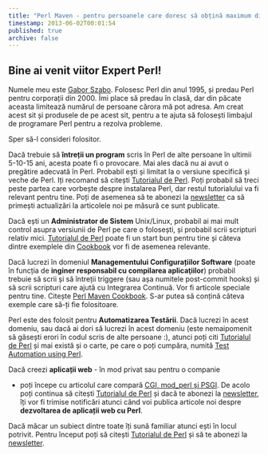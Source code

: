 ```yaml
---
title: "Perl Maven - pentru persoanele care doresc să obțină maximum din programarea în Perl"
timestamp: 2013-06-02T00:01:54
published: true
archive: false
---
```


## Bine ai venit viitor Expert Perl!

Numele meu este [Gabor Szabo](/about). Folosesc Perl din
anul 1995, și predau Perl pentru corporații din 2000. Îmi place să
predau în clasă, dar din păcate aceasta limitează numărul de persoane
cărora mă pot adresa. Am creat acest sit și produsele de pe acest sit,
pentru a te ajuta să folosești limbajul de programare Perl pentru a
rezolva probleme.

Sper să-l consideri folositor.

Dacă trebuie să **întreții un program** scris în Perl de alte
persoane în ultimii 5-10-15 ani, acesta poate fi o provocare. Mai ales
dacă nu ai avut o pregătire adecvată în Perl. Probabil ești și limitat
la o versiune specifică și veche de Perl. Iți recomand să
citești [Tutorialul de Perl](/perl-tutorial).  Poți
probabil să treci peste partea care vorbește despre instalarea Perl,
dar restul tutorialului va fi relevant pentru tine.  Poți de asemenea
să te abonezi la [newsletter](/perl-maven-newsletter) ca să
primești actualizări la articolele noi pe măsură ce sunt publicate.

Dacă ești un **Administrator de Sistem** Unix/Linux, probabil ai
mai mult control asupra versiunii de Perl pe care o folosești, și
probabil scrii scripturi relativ
mici. [Tutorialul de Perl](/perl-tutorial) poate fi un
start bun pentru tine și câteva dintre exemplele
din [Cookbook](/perl-maven-cookbook) vor fi de asemenea
relevante.

Dacă lucrezi în domeniul **Managementului Configurațiilor
Software** (poate în funcția de **inginer responsabil cu compilarea
aplicaţiilor**) probabil trebuie să scrii și să întreții triggere
(sau așa numitele post-commit hooks) și să scrii scripturi care ajută
cu Integrarea Continuă. Vor fi articole speciale pentru
tine. Citește [Perl Maven Cookbook](/perl-maven-cookbook). S-ar putea să conțină câteva exemple care să-ți fie
folositoare.

Perl este des folosit pentru **Automatizarea Testării**. Dacă
lucrezi în acest domeniu, sau dacă ai dori să lucrezi în acest domeniu
(este nemaipomenit să găsești erori în codul scris de alte persoane
:), atunci poți citi [Tutorialul de Perl](/perl-tutorial)
și mai există și o carte, pe care o poți cumpăra,
numită [Test Automation using Perl](/test-automation-using-perl-e-book).

Dacă creezi **aplicații web** - în mod privat sau pentru o companie
- poți începe cu articolul care
compară [CGI, mod_perl și PSGI](/perl-cgi-mod-perl-psgi). De acolo poți continua să
citești [Tutorialul de Perl](/perl-tutorial) și dacă te
abonezi la [newsletter](/perl-maven-newsletter), îți vor fi
trimise notificări atunci când voi publica articole noi
despre **dezvoltarea de aplicații web cu Perl**.

Dacă măcar un subiect dintre toate îți sună familiar atunci ești în locul potrivit. Pentru început poți să citești [Tutorialul de Perl](/perl-tutorial) și să te abonezi la [newsletter](/perl-maven-newsletter).

